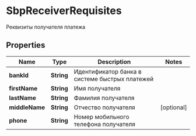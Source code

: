 

# SbpReceiverRequisites

Реквизиты получателя платежа

## Properties

Name | Type | Description | Notes
------------ | ------------- | ------------- | -------------
**bankId** | **String** | Идентификатор банка в системе быстрых платежей | 
**firstName** | **String** | Имя получателя | 
**lastName** | **String** | Фамилия получателя | 
**middleName** | **String** | Отчество получателя |  [optional]
**phone** | **String** | Номер мобильного телефона получателя | 



